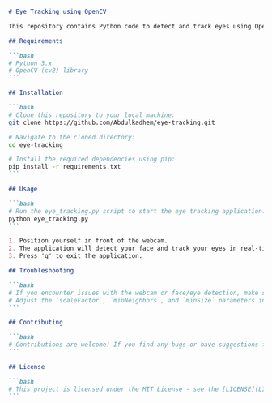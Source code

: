 ````markdown
# Eye Tracking using OpenCV

This repository contains Python code to detect and track eyes using OpenCV. The code utilizes pre-trained Haar Cascade classifiers for face and eye detection.

## Requirements

```bash
# Python 3.x
# OpenCV (cv2) library
```

## Installation

```bash
# Clone this repository to your local machine:
git clone https://github.com/Abdulkadhem/eye-tracking.git

# Navigate to the cloned directory:
cd eye-tracking

# Install the required dependencies using pip:
pip install -r requirements.txt
```

## Usage

```bash
# Run the eye_tracking.py script to start the eye tracking application:
python eye_tracking.py
```

1. Position yourself in front of the webcam.
2. The application will detect your face and track your eyes in real-time.
3. Press 'q' to exit the application.

## Troubleshooting

```bash
# If you encounter issues with the webcam or face/eye detection, make sure your camera is properly connected and accessible by OpenCV.
# Adjust the `scaleFactor`, `minNeighbors`, and `minSize` parameters in the code for better face and eye detection based on your environment and requirements.
```

## Contributing

```bash
# Contributions are welcome! If you find any bugs or have suggestions for improvements, please open an issue or submit a pull request.
```

## License

```bash
# This project is licensed under the MIT License - see the [LICENSE](LICENSE) file for details.
```

